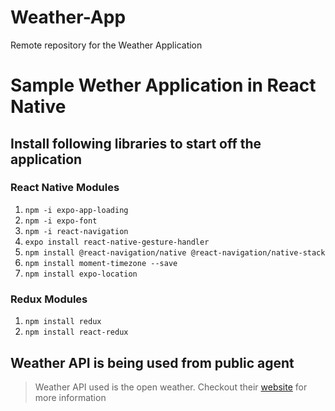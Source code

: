 
# Weather-App
Remote repository for the Weather Application

# Sample Wether Application in React Native
## Install following libraries to start off the application 
### React Native Modules
1. `npm -i expo-app-loading`
2. `npm -i expo-font`
3. `npm -i react-navigation`
4. `expo install react-native-gesture-handler`
5. `npm install @react-navigation/native @react-navigation/native-stack`
6. `npm install moment-timezone --save`
7. `npm install expo-location`

### Redux Modules
1. `npm install redux`
2. `npm install react-redux`

## Weather API is being used from public agent
> Weather API used is the open weather. Checkout their [website](https://openweathermap.org/api) for more information

